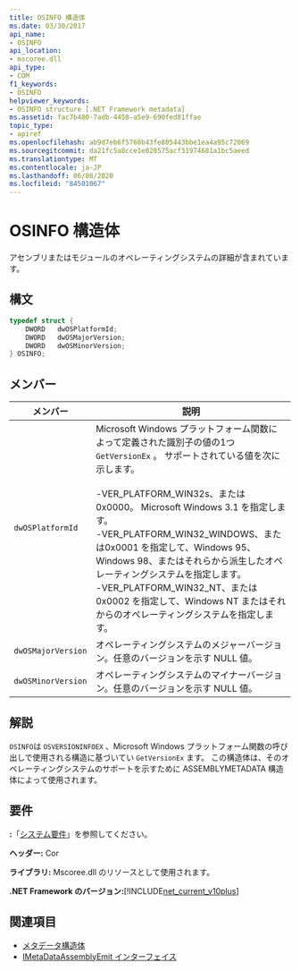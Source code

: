 ```yaml
---
title: OSINFO 構造体
ms.date: 03/30/2017
api_name:
- OSINFO
api_location:
- mscoree.dll
api_type:
- COM
f1_keywords:
- OSINFO
helpviewer_keywords:
- OSINFO structure [.NET Framework metadata]
ms.assetid: fac7b480-7adb-4450-a5e9-690fed81ffae
topic_type:
- apiref
ms.openlocfilehash: ab9d7eb6f5760b43fe805443bbe1ea4a95c72069
ms.sourcegitcommit: da21fc5a8cce1e028575acf31974681a1bc5aeed
ms.translationtype: MT
ms.contentlocale: ja-JP
ms.lasthandoff: 06/08/2020
ms.locfileid: "84501067"
---
```

# <a name="osinfo-structure"></a>OSINFO 構造体
アセンブリまたはモジュールのオペレーティングシステムの詳細が含まれています。  
  
## <a name="syntax"></a>構文  
  
```cpp  
typedef struct {  
    DWORD   dwOSPlatformId;  
    DWORD   dwOSMajorVersion;
    DWORD   dwOSMinorVersion;
} OSINFO;  
```  
  
## <a name="members"></a>メンバー  
  
|メンバー|説明|  
|------------|-----------------|  
|`dwOSPlatformId`|Microsoft Windows プラットフォーム関数によって定義された識別子の値の1つ `GetVersionEx` 。 サポートされている値を次に示します。<br /><br /> -VER_PLATFORM_WIN32s、または0x0000。 Microsoft Windows 3.1 を指定します。<br />-VER_PLATFORM_WIN32_WINDOWS、または0x0001 を指定して、Windows 95、Windows 98、またはそれらから派生したオペレーティングシステムを指定します。<br />-VER_PLATFORM_WIN32_NT、または0x0002 を指定して、Windows NT またはそれからのオペレーティングシステムを指定します。|  
|`dwOSMajorVersion`|オペレーティングシステムのメジャーバージョン。任意のバージョンを示す NULL 値。|  
|`dwOSMinorVersion`|オペレーティングシステムのマイナーバージョン。任意のバージョンを示す NULL 値。|  
  
## <a name="remarks"></a>解説  
 `OSINFO`は `OSVERSIONINFOEX` 、Microsoft Windows プラットフォーム関数の呼び出しで使用される構造に基づいてい `GetVersionEx` ます。 この構造体は、そのオペレーティングシステムのサポートを示すために ASSEMBLYMETADATA 構造体によって使用されます。  
  
## <a name="requirements"></a>要件  
 **:**「[システム要件](../../get-started/system-requirements.md)」を参照してください。  
  
 **ヘッダー:** Cor  
  
 **ライブラリ:** Mscoree.dll のリソースとして使用されます。  
  
 **.NET Framework のバージョン:**[!INCLUDE[net_current_v10plus](../../../../includes/net-current-v10plus-md.md)]  
  
## <a name="see-also"></a>関連項目

- [メタデータ構造体](metadata-structures.md)
- [IMetaDataAssemblyEmit インターフェイス](imetadataassemblyemit-interface.md)
